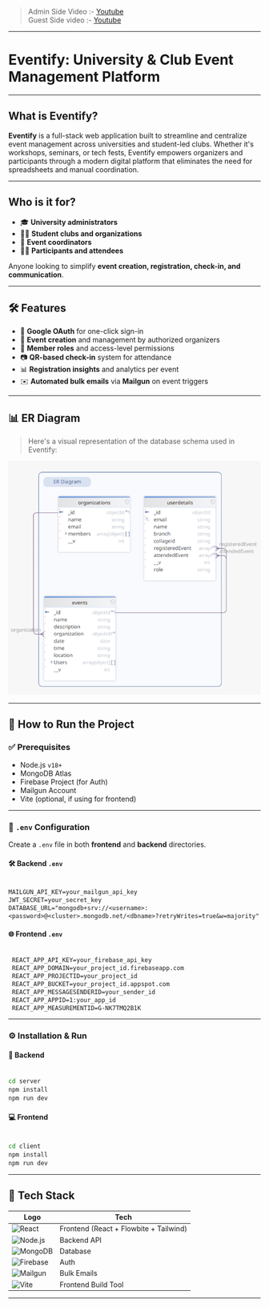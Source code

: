 > Admin Side Video :- [Youtube](https://youtu.be/7JQYEn1xF_Q)
> <br> Guest Side video :- [Youtube](https://youtu.be/fZXbXKHmXqI)
---
#  Eventify: University & Club Event Management Platform

---

## What is Eventify?

**Eventify** is a full-stack web application built to streamline and centralize event management across universities and student-led clubs. Whether it's workshops, seminars, or tech fests, Eventify empowers organizers and participants through a modern digital platform that eliminates the need for spreadsheets and manual coordination.

---

##  Who is it for?

* 🎓 **University administrators**
* 🧑‍🎓 **Student clubs and organizations**
* 📢 **Event coordinators**
* 🙋‍♂️ **Participants and attendees**

Anyone looking to simplify **event creation, registration, check-in, and communication**.

---

## 🛠️ Features

* 🔐 **Google OAuth** for one-click sign-in
* 📝 **Event creation** and management by authorized organizers
* 👥 **Member roles** and access-level permissions
* 📷 **QR-based check-in** system for attendance
* 📊 **Registration insights** and analytics per event
* ✉️ **Automated bulk emails** via **Mailgun** on event triggers

---

## 📊 ER Diagram

> Here's a visual representation of the database schema used in Eventify:

![ER Diagram](assets/er_diagram.png) 

---

## 🚀 How to Run the Project

### ✅ Prerequisites

* Node.js `v18+`
* MongoDB Atlas
* Firebase Project (for Auth)
* Mailgun Account
* Vite (optional, if using for frontend)

---

### 📁 `.env` Configuration

Create a `.env` file in both **frontend** and **backend** directories.

#### 🛠️ Backend `.env`

```env

MAILGUN_API_KEY=your_mailgun_api_key
JWT_SECRET=your_secret_key  
DATABASE_URL="mongodb+srv://<username>:<password>@<cluster>.mongodb.net/<dbname>?retryWrites=true&w=majority"

```

#### 🌐 Frontend `.env`

```env

 REACT_APP_API_KEY=your_firebase_api_key
 REACT_APP_DOMAIN=your_project_id.firebaseapp.com
 REACT_APP_PROJECTID=your_project_id
 REACT_APP_BUCKET=your_project_id.appspot.com
 REACT_APP_MESSAGESENDERID=your_sender_id
 REACT_APP_APPID=1:your_app_id
 REACT_APP_MEASUREMENTID=G-NK7TMQ2B1K

```

---

### ⚙️ Installation & Run

#### 🔄 Backend

```bash

cd server
npm install
npm run dev
```

#### 💻 Frontend

```bash

cd client
npm install
npm run dev
```


---

## 🧱 Tech Stack

| Logo                                                                                                           | Tech                                   |
| -------------------------------------------------------------------------------------------------------------- | -------------------------------------- |
| ![React](https://img.shields.io/badge/-React-20232A?logo=react\&logoColor=61DAFB\&style=for-the-badge)         | Frontend (React + Flowbite + Tailwind) |
| ![Node.js](https://img.shields.io/badge/-Node.js-339933?logo=node.js\&logoColor=white\&style=for-the-badge)    | Backend API                            |
| ![MongoDB](https://img.shields.io/badge/-MongoDB-47A248?logo=mongodb\&logoColor=white\&style=for-the-badge)    | Database                               |
| ![Firebase](https://img.shields.io/badge/-Firebase-FFCA28?logo=firebase\&logoColor=white\&style=for-the-badge) | Auth                                   |
| ![Mailgun](https://img.shields.io/badge/-Mailgun-DC143C?logo=mailgun\&logoColor=white\&style=for-the-badge)    | Bulk Emails                            |
| ![Vite](https://img.shields.io/badge/-Vite-646CFF?logo=vite\&logoColor=white\&style=for-the-badge)             | Frontend Build Tool                    |

---
